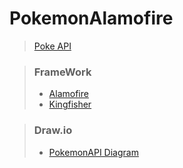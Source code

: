 # PokemonAlamofire



> [Poke API](https://pokeapi.co)



> ### FrameWork 
> - [Alamofire](https://github.com/Alamofire/Alamofire/) 
> - [Kingfisher](https://github.com/onevcat/Kingfisher/)
 
> ### Draw.io
> - [PokemonAPI Diagram](https://viewer.diagrams.net/?tags=%7B%7D&highlight=0000ff&edit=_blank&layers=1&nav=1&title=PokemonAlamofire%20Diagram.html#R7V1rk6K4Gv41%2FfFYQADhY2tP72ydnqqu06d2dz5tpTUqM0isEEfdX78JJAq8oEwrl1FnpmokBoHnee%2B58IDGy%2B1vDK8WX%2BiUhA%2BWMd0%2BoKcHyzJNzxX%2FyZZd2uKaw7RhzoKp6nRoeAv%2BIarRUK3rYEriXEdOaciDVb5xQqOITHiuDTNGN%2FluMxrmr7rCcwIa3iY4hK1%2FBlO%2BSFs9xzi0fybBfKGvbBrqmyXWnVVDvMBTusk0oU8PaMwo5emn5XZMQgmexiU977ni2%2F2NMRLxOid8Je%2Fj0WPMzG%2FfPj99jr7PZ4vRf5C6N77TD0ym4vnVIWV8Qec0wuGnQ%2BuI0XU0JfJXDXF06PNC6Uo0mqLxG%2BF8p8jEa05F04IvQ%2FVtek15ocpHUU0xXbMJOXL%2FWiQwmxN%2BpJ%2B1B1xIKqFLwtlOnMdIiHnwI38fWInMfN%2FvgKr4oID9CZDV7%2F7A4Vpd6TcSESauTCPR%2FscYkJCHeLMIOHlb4QSJjdCzMjh%2FEMbJ9jigEAB1gq1kdKeVTx1vDiJv6bZFRtwtrQcXx8zpQjAFWmz3lzo%2FOfgqDwaOPnzaZr982qmjCwq0VVOg7S4F2gIC%2FUq%2Fk2VfpBl5vRNn%2BwhiT4TjIOwHdEOzd9Aht1tTMHCcrDUwB4bpnrAHydErYYFAgLDLG4nhr2AkhlUi%2F3s0o4DSeBMsQxxJ7mY04ppdCdxkEYTTF7yja%2FmsMceT7%2FpotKAs%2BEf0x5o38TXjilVk5Hq8yTPVbzISiz6vGnuz0PQFb3MdX3DM9d3QMMSrOHhP7k%2BeuBQ0BNGIck6XOa7P00Qnr4m2BTXRtMs00W5KEz3AaISXBFApnpknTDDB95iGVGpARFNugzAsNOEwmEfiMCQzeZoELRDx96NqXgbTaaLSsbB7QTR%2FSbo92YeW%2F6lnl01UnD4LkzB7IU4k4hdGKxpEPMHCGYl%2FAp2xdOmOuNexODYPx%2BKf7M74mEbi9nGQUEUE%2BRsiBUCYFY45ft%2BLZi2eq7UDkq%2FIRjW5Rk1R7QOqN%2Bll72RfnGy3a7K1z8%2Bwvbiz3RDbfudsw%2Bid71YkFk0CMvkxwe%2FO%2FKWZN%2Bt68OaoR4B6ES9xzX3yWeI1th4ejbsINCACTuciADNR%2FB6EAQ%2B0FKSHu7sRaEYCvK4lwHeABCwFuIp9%2BfFOfSPU78c0OqPe8gGvLZdScpWU9qqqppL5kxWTipy8dsVEnfoqpfOQy5uF%2BjpyCwyn96XOKpC8v40zjD5U%2BcMIRAxk4l6LKdZiPliKKdJ8OS%2FuQi%2BenCVM3%2FwwtnS34x%2Bz46m%2B9Lc6Y9md2nHzoavRMdOvaceR14ghR4XhEUBxhSF%2FZAzvMt2U1Ne%2Fjm8UhCb9xct6CVj0y45T353EcSdR9BJoCM2EX2Il%2FMasBCzr3ev1H3YJ%2Fs%2B6hDKum%2FMIcI7JmoV3qhuguqRc3yrV%2BodvLomz6iZx1pm%2B%2FzxNhLmWGve%2BJ1onfaht9i3Tso5kWnoKzz3N%2BpihtXqeZqFuJyH%2BZJpFtgHPGGhx9DXzzeEkedCAdUZ1p%2BKiCvd6ZmrmFlOmYb3U7FLZE4IR2H6K393sHzf7rtGz1AlZgMx76vRRM48qyO9J6oTgoPg9dWqG6s5TJzgn9Y1gNlmItnfMAOcHXy5tXwvLMFDBDpZEQFab0S%2BCUz7%2FLwXlj4BshDQJXQhD0j1uhfn%2BpTPq2sUNllL7iNs%2BveoNcDq%2BzwA3Xscy2LAMCV7nkBWnZfcAMhh4PoZ4SWcBgwFL23AV0DJLpkC06gFsGNj1Byzk9w0tGBr1B62hdRotr1W04NS6%2F4pAbhbEix7Yeq93cMFC6WHqwuBICJ7BRUfZEwGCXGhVHWcnuW0mxs2HzzJClpWYOE2mzZ8I9C9AjeU6eZ9SsuiuTO%2BtxqiBRc9VWsu4KV5c4zQvZSrTHC8wfzliV9pZMeoXnVYJSPvpDFmUnMaqNw40xJ3DJGA5bX9Ltdxsbo09jBwrVnnlnRXQ7qz6PVjo2Xy2nu0qXc3gKqufmfMc3x16hq6KKpW3LgG%2BVQTf9QZOPfeHmgIfRqKlJcZfHXqzYETLVsG0CzwMagHo8XfCJwtlHOiah0EksNQ7zBgQP%2FH3Wd7DaM7wNCCH70oclOj%2BZDsjY1hF0xSLiFGbJu05X%2FA7CV%2BFJ0xmY6Gnd1WDB66Vy3EmKCgF7g8cw0EIHK%2FSB50FW3kfqVMm7NMPkvrmxA8v8EqesNzO5c4%2FA7yJ7cFEDj4IrNjfjMwD8XC7v4NlssPOZWxocXeCmrLkNWZBYaBUsXLy6tS4BxYURkPJ6sVrg74o9VbXFtSFUn9efNVM%2BA5CLqtkWLE8sWou5IKF4cXq%2BiW2ZNFbuxILI92rNBVFK929qYBRbgI8er467Is5RvfYQ%2F%2BIeTIv5NqgL9ob1Dn00MxPyYxE8fWZHIB9yYBYq9hrJ5%2Fd5ABfPex2zdpkc7BDSx9Prx92PaWkM9hLtvRYEXIDyA%2B7Rh6OXwHQM0Dtt%2F81ihWeYiXlnVIu52mtBowldZgRU0g6dcY%2FBAszV%2F6tyLsuQQaIMz1IhqkBamVoZFgjJz2TDTmVb7TmnEZvnAWrpDJWAP7T8%2BPYRlAtnpM%2F5xByRAQhTVkWDH%2BA2mWixiDVregFstySKlnLmgHn8N2AZlRsxdKtZsCs4HY1w%2B1eMzyYKdyAZlQsv%2BlUMzxYn7tZzbCNHmgGTOauXzO8CqK61Ywao9U3oxk26l4zaswtuj7NQH3UjHv%2BfdAMrweacYsZuNfHDNy79DTRlsbnnZJh4vIpkUZj0NVI0XoJXclSwVLoGns5hA%2BBuo03NulNtU9ufJBOm4GctrMvjd%2Fxa3Q640fvd3ySH7%2BiZnTu5q%2BGbQ3y7tqtuW3gxXb2Mzp5z18fyK%2F7qiTBUjPso8Ka7ra592EwULoU2ZBXTt2SnE0swZ3I75K1OdUusJ3Fa2D0zy17L9mwxN81twWvYQJYfq13Z%2FrN7JFqosJu105xNmXTEl9z0wIl8Zltdfot8w6CKV6pzDf4oiDjRv2Ifm3G6SDiXKU6k6CSwi16vsbplsDK6D2bupoPoiKIW8TeNcvKT%2B2ib8IhpH7tHGJaZj4LKHsTTKs7h5glrwIDMOlq3Cwk20f5QvXEzE7Vx6dJiOM4mOTRylt8vTGh%2BZDZlnC%2FSWH5xoRVJh%2BZ%2FgmjT8revSpuWL%2B93Uw9in7VvDewvMu6Cq0bp9%2FOenqOglMiDrrtzDCtuH2GXYzS0gcFURr4Ib%2B4%2B1JxXfeHwz1xyCjl2e6yIPyFTons8S8%3D)
